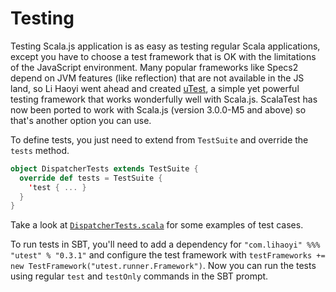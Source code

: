 # Testing

Testing Scala.js application is as easy as testing regular Scala applications, except you have to choose a test framework that is OK with
the limitations of the JavaScript environment. Many popular frameworks like Specs2 depend on JVM features (like reflection) that
are not available in the JS land, so Li Haoyi went ahead and created [uTest](https://github.com/lihaoyi/utest), a simple yet powerful
testing framework that works wonderfully well with Scala.js. ScalaTest has now been ported to work with Scala.js (version 3.0.0-M5 and above) so that's
another option you can use.

To define tests, you just need to extend from `TestSuite` and override the `tests` method.

```scala
object DispatcherTests extends TestSuite {
  override def tests = TestSuite {
    'test { ... }
  }
}
```

Take a look at [`DispatcherTests.scala`](https://github.com/ochrons/scalajs-spa-tutorial/tree/master/js/src/test/scala/spatutorial/client/ukko/DispatcherTests.scala) for some examples of test cases.

To run tests in SBT, you'll need to add a dependency for `"com.lihaoyi" %%% "utest" % "0.3.1"` and configure the test framework with
`testFrameworks += new TestFramework("utest.runner.Framework")`. Now you can run the tests using regular `test` and `testOnly` commands
in the SBT prompt.


